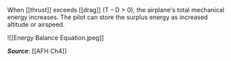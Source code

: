 When [[thrust]] exceeds [[drag]] (T – D > 0), the airplane's total mechanical energy increases. The pilot can store the surplus energy as increased altitude or airspeed.

![[Energy Balance Equation.jpeg]]


***Source***: [[AFH Ch4]]